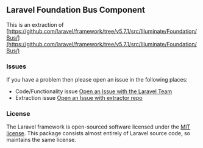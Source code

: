 ## Laravel Foundation Bus Component

This is an extraction of [https://github.com/laravel/framework/tree/v5.7.1/src/Illuminate/Foundation/Bus/](https://github.com/laravel/framework/tree/v5.7.1/src/Illuminate/Foundation/Bus/)


### Issues

If you have a problem then please open an issue in the following places:

* Code/Functionality issue [Open an Issue with the Laravel Team](https://github.com/laravel/framework/issues/new/choose)
* Extraction issue [Open an Issue with extractor repo](https://github.com/laravel-foundation/readme/issues/new)


### License

The Laravel framework is open-sourced software licensed under the [MIT license](http://opensource.org/licenses/MIT). This package consists almost entirely of Laravel source code, so maintains the same license.
